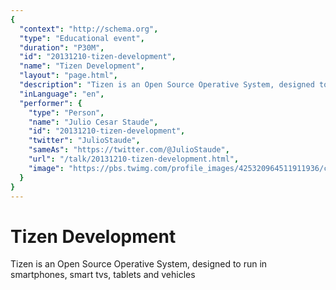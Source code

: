 ```yaml
---
{
  "context": "http://schema.org",
  "type": "Educational event",
  "duration": "P30M",
  "id": "20131210-tizen-development",
  "name": "Tizen Development",
  "layout": "page.html",
  "description": "Tizen is an Open Source Operative System, designed to run in smartphones, smart tvs, tablets and vehicles",
  "inLanguage": "en",
  "performer": {
    "type": "Person",
    "name": "Julio Cesar Staude",
    "id": "20131210-tizen-development",
    "twitter": "JulioStaude",
    "sameAs": "https://twitter.com/@JulioStaude",
    "url": "/talk/20131210-tizen-development.html",
    "image": "https://pbs.twimg.com/profile_images/425320964511911936/ccDc0tMe.png"
  }
}
---
```

# Tizen Development

Tizen is an Open Source Operative System, designed to run in smartphones, smart tvs, tablets and vehicles